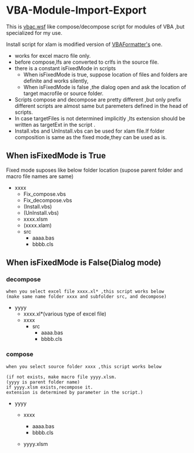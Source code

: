 # VBA-Module-Import-Export
This is [vbac.wsf](https://github.com/vbaidiot/ariawase) like compose/decompose script for modules of VBA ,but specialized for my use.

Install script for xlam is modified version of [VBAFormatter's](https://github.com/fuku2014/VBAFormatter) one.

* works for excel macro file only.
* before compose,lfs are converted to crlfs in the source file.
* there is a constant isFixedMode in scripts 
    * When isFixedMode is true, suppose location of files and folders are definite and works silently,
    * When isFixedMode  is false ,the dialog open and ask the location of target macrofile or source folder.
* Scripts compose and decompose are pretty different ,but only prefix different scripts are almost same but paremeters defined in the head of scripts.
* In case targetFiles is not determined implicitly ,Its extension should be written as targetExt in the script .
* Install.vbs and UnInstall.vbs can be used for xlam file.If folder composition is same as the fixed mode,they can be used as is. 

## When isFixedMode  is True 

Fixed mode suposes like below folder location 
(supose parent folder and macro file names are same)

+ xxxx
    + Fix_compose.vbs
    + Fix_decompose.vbs
    + (Install.vbs)
    + (UnInstall.vbs)
    + xxxx.xlsm
    + (xxxx.xlam)
    + src
        + aaaa.bas
        + bbbb.cls
    
## When isFixedMode is False(Dialog mode)

###  decompose

    when you select excel file xxxx.xl* ,this script works below
    (make same name folder xxxx and subfolder src, and decompose)

+ yyyy
    + xxxx.xl*(various type of excel file)
    + xxxx
        + src
            + aaaa.bas
            + bbbb.cls

### compose

    when you select source folder xxxx ,this script works below

    (if not exists, make macro file yyyy.xlsm.
    (yyyy is parent folder name)
    if yyyy.xlsm exists,recompose it.
    extension is determined by parameter in the script.)

 + yyyy
    + xxxx
        + aaaa.bas
        + bbbb.cls
    
    + yyyy.xlsm     
